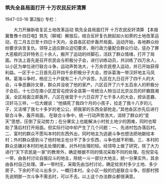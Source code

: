 ### 筑先全县局面打开  十万农民反奸清算

1947-03-16
第2版()
专栏：

　　大力开展新收复区土地改革运动
    筑先全县局面打开
    十万农民反奸清算
    【本报冀鲁豫十四日电】筑先（聊城）解放后，结合反奸复仇掀起如火如荼的土地改革运动，在二月五日至十四日十天内，全县各区初步轰开局面。运动开始，各地群众纷纷要求诉苦复仇，领导上适应群众迫切要求，用行政力量配合群众行动，惩办了罪大恶极的汉奸特务三十余人，搬开了运动的绊脚石，活跃了群众情绪，打开了局面。作法上首先是召开农民会与积极分子会，进行训练动员，共训练了四万余人，以小区为单位进行联合斗争，运动声势浩大，十万余农民卷入运动，并已开始获得利益。一区于十二日首先召开四千余积极分子大会，控诉葛海一带汉奸地主马凤林。葛海斗争时，杨庄三十户就有二十八户诉苦。九区在九日召开了四千人的大会，斗争恶霸孙文章，群众并没收了他的家产。六区召开了六千五百余人的积极分子会后，十七日在南小区昆官屯控诉全县第一号统治人物当过北京议员的奸霸聂湘溪，全区局面立即轰开。八区在侯营于十六日召开了七千多人的大会，控诉恶霸、汉奸马三祥，一位大嫂说：“他搞死了我四个月的小孩子，拉走了我十八岁的儿子，又活埋了我七十多岁的老公公，把我家的东西全部抢走。”其他各区亦先后进行联合斗争，轰开局面。
    在联合斗争中，统一行动声势浩大，消除了群众的“变天”思想，压倒了反动势力；在分果实上也能解决小村贫土地少的困难，同时也帮助了落后村打开局面。但实际行动中却产生了几个问题：一、先进村包办落后村。二、富村的群众不愿叫本村的东西外出，同时地主为逃避斗争也想法把地献给本村；外村群众感到斗了他村地主也分不了多少东西，斗争也就不积极。三、本村的群众总嫌对本村的地主处理的重，对外村处理的轻。经领导上做了研究，除了大力进行“天下农民是一家”的教育外，确定根据不同的情况采取不同的处理。在倪官屯一带，由各村讨论自报应斗的地主，除统一斗一部分大地主，统一分果实外，其余由各村自己处理。谭×一带村庄，采取先由当村讨论，确定给贫村多少土地、多少房子，下余的不论斗出多少，一概归本村。全小区一般的仍是联合斗争，但那村预先说明那一次斗争不需去时，可以不去。以上这个办法群众都很满意。
